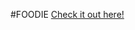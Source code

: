 #FOODIE
<a href="https://main--foodiebyaliza.netlify.app/" target="_blank">Check it out here! </a>


